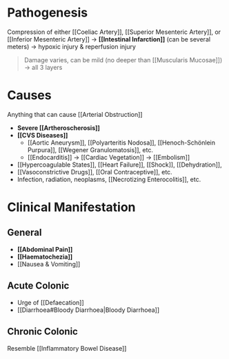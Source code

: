 # Pathogenesis
Compression of either [[Coeliac Artery]], [[Superior Mesenteric Artery]], or [[Inferior Mesenteric Artery]] -> **[[Intestinal Infarction]]** (can be several meters) -> hypoxic injury & reperfusion injury
> Damage varies, can be mild (no deeper than [[Muscularis Mucosae]]) -> all 3 layers 

# Causes
Anything that can cause [[Arterial Obstruction]]
- **Severe [[Artheroscherosis]]**
- **[[CVS Diseases]]**
	- [[Aortic Aneurysm]], [[Polyarteritis Nodosa]], [[Henoch-Schönlein Purpura]], [[Wegener Granulomatosis]], etc.
	- [[Endocarditis]] -> [[Cardiac Vegetation]] -> [[Embolism]]
- [[Hypercoagulable States]], [[Heart Failure]], [[Shock]], [[Dehydration]],
- [[Vasoconstrictive Drugs]], [[Oral Contraceptive]], etc.
- Infection, radiation, neoplasms, [[Necrotizing Enterocolitis]], etc.

# Clinical Manifestation
## General
- **[[Abdominal Pain]]**
- **[[Haematochezia]]**
- [[Nausea & Vomiting]]
## Acute Colonic
- Urge of [[Defaecation]]
- [[Diarrhoea#Bloody Diarrhoea|Bloody Diarrhoea]] 

## Chronic Colonic
Resemble [[Inflammatory Bowel Disease]]